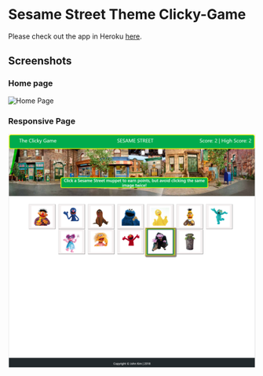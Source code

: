 # Sesame Street Theme Clicky-Game

Please check out the app in Heroku [here](https://###).

## Screenshots

### Home page
![Home Page](/screenshots/home.png)

### Responsive Page
![Responsive Page](/screenshots/responsive.png)
